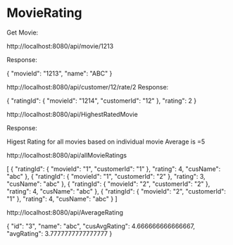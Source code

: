 # MovieRating
Get Movie:

http://localhost:8080/api/movie/1213

Response:

{ "movieId": "1213", "name": "ABC" }

http://localhost:8080/api/customer/12/rate/2 Response:

{ "ratingId": { "movieId": "1214", "customerId": "12" }, "rating": 2 }

http://localhost:8080/api/HighestRatedMovie

Response:

Higest Rating for all movies based on individual movie Average is =5

http://localhost:8080/api/allMovieRatings

[ { "ratingId": { "movieId": "1", "customerId": "1" }, "rating": 4, "cusName": "abc" }, { "ratingId": { "movieId": "1", "customerId": "2" }, "rating": 3, "cusName": "abc" }, { "ratingId": { "movieId": "2", "customerId": "2" }, "rating": 4, "cusName": "abc" }, { "ratingId": { "movieId": "2", "customerId": "1" }, "rating": 4, "cusName": "abc" } ]

http://localhost:8080/api/AverageRating

{ "id": "3", "name": "abc", "cusAvgRating": 4.666666666666667, "avgRating": 3.7777777777777777 }
